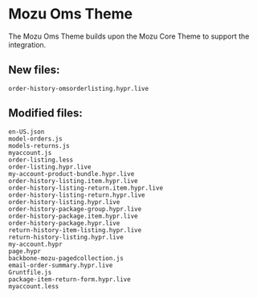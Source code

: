 ﻿# Mozu Oms Theme

The Mozu Oms Theme builds upon the Mozu Core Theme to support the integration.

## New files:
    order-history-omsorderlisting.hypr.live

## Modified files:
    en-US.json
    model-orders.js
    models-returns.js
    myaccount.js
    order-listing.less
    order-listing.hypr.live
    my-account-product-bundle.hypr.live
    order-history-listing.item.hypr.live
    order-history-listing-return.item.hypr.live
    order-history-listing-return.hypr.live
    order-history-listing.hypr.live
    order-history-package-group.hypr.live
    order-history-package.item.hypr.live
    order-history-package.hypr.live
    return-history-item-listing.hypr.live
    return-history-listing.hypr.live
    my-account.hypr
    page.hypr
    backbone-mozu-pagedcollection.js
    email-order-summary.hypr.live
    Gruntfile.js
    package-item-return-form.hypr.live
    myaccount.less

